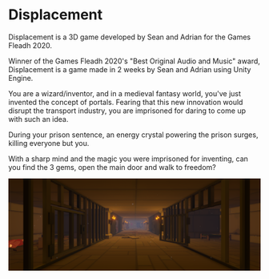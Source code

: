 # Displacement
Displacement is a 3D game developed by Sean and Adrian for the Games Fleadh 2020.

Winner of the Games Fleadh 2020's "Best Original Audio and Music" award, Displacement is a game made in 2 weeks by Sean and Adrian using Unity Engine.

You are a wizard/inventor, and in a medieval fantasy world, you've just invented the concept of portals. Fearing that this new innovation would disrupt the transport industry, you are imprisoned for daring to come up with such an idea.

During your prison sentence, an energy crystal powering the prison surges, killing everyone but you.

With a sharp mind and the magic you were imprisoned for inventing, can you find the 3 gems, open the main door and walk to freedom?

![InGame Screenshot 1](https://github.com/MrSpeedy68/Displacement/blob/master/Screenshots/Desktop%20Screenshot%202020.05.01%20-%2013.40.45.40.png?raw=true)
